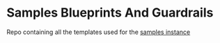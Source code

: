 # Samples Blueprints And Guardrails
Repo containing all the templates used for the [samples instance](https://samples.octopus.app)
